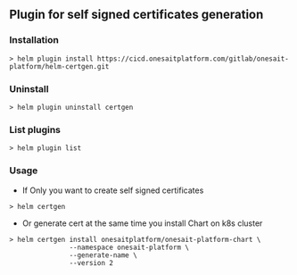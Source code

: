 ## Plugin for self signed certificates generation

### Installation

```
> helm plugin install https://cicd.onesaitplatform.com/gitlab/onesait-platform/helm-certgen.git
```

### Uninstall

```
> helm plugin uninstall certgen
```

### List plugins

```
> helm plugin list
```

### Usage

- If Only you want to create self signed certificates

```
> helm certgen
```

- Or generate cert at the same time you install Chart on k8s cluster

```
> helm certgen install onesaitplatform/onesait-platform-chart \
               --namespace onesait-platform \
               --generate-name \
               --version 2
```
